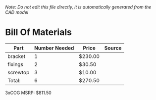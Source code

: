 ###### Note: Do not edit this file directly, it is automatically generated from the CAD model 
# Bill Of Materials 
 |Part|Number Needed|Price|Source| 
 |----|----------|-----|-----|
|bracket|1|$230.00||
|fixings|2|$30.50||
|screwtop|3|$10.00||
|Total: |6|$270.50| |

 3xCOG MSRP: $811.50